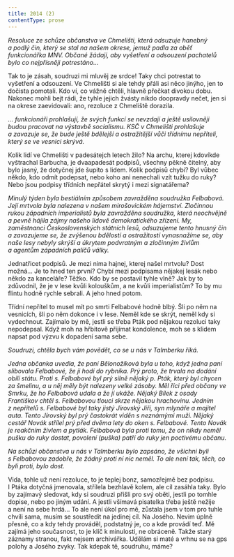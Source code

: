 ```yaml
---
title: 2014 (2)
contentType: prose
---
```


_Resoluce ze schůze občanstva ve Chmelišti, která odsuzuje hanebný a podlý čin, který se stal na našem okrese, jemuž padla za oběť funkcionářka MNV. Občané žádají, aby vyšetření a odsouzení pachatelů bylo co nejpřísněji potrestáno…_

Tak to je zásah, soudruzi mi mluvěj ze srdce! Taky chci potrestat to vyšetření a odsouzení. Ve Chmelišti si ale tehdy přáli asi něco jinýho, jen to dočista pomotali. Kdo ví, co vážně chtěli, hlavně pře­čkat divokou dobu. Nakonec mohli bejt rádi, že tyhle jejich žvásty nikdo doopravdy nečet, jen si na okrese zaevidovali: ano, rezoluce z Chmeliště dorazila.

_… funkcionáři prohlašují, že svých funkcí se nevzdají a ještě usilovněji budou pracovat na výstavbě socialismu. KSČ v Chmelišti prohlašuje a zavazuje se, že bude ještě bdělejší a ostražitější vůči třídnímu nepříteli, který se ve vesnici skrývá._

Kolik lidí ve Chmelišti v padesátejch letech žilo? Na archu, kterej kdovíkde vyštrachal Barbucha, je dvaapadesát podpisů, všechny pěkně čitelný, aby bylo jasný, že dotyčnej jde šupito s lidem. Kolik podpisů chybí? Byl vůbec někdo, kdo odmít podepsat, nebo koho ani nenechali vzít tužku do ruky? Nebo jsou podpisy třídních nepřátel skrytý i mezi signatářema?

_Minulý týden byla bestiálním způsobem zavražděna soudružka Felbabová. Její mrtvola byla nalezena v našem mirošovickém hájemství. Zločinnou rukou západních imperialistů byla zavražděna soudružka, která neochvějně a pevně hájila zájmy našeho lidově demokratického zřízení. My, zaměstnanci Československých státních lesů, odsuzujeme tento hnusný čin a zavazujeme se, že zvýšenou bdělostí a ostražitostí vynasnažíme se, aby naše lesy nebyly skrýší a úkrytem podvratným a zločinným živlům a agentům západních paličů války._

Jednatřicet podpisů. Je mezi nima hajnej, kterej našel mrtvolu? Dost možná… Je to hned ten první? Chybí mezi podpisama nějakej lesák nebo někdo za kanceláře? Těžko. Kdo by se postavil tyhle vlně? Jak by to zdůvodnil, že je v lese kvůli kolouškům, a ne kvůli imperialistům? To by mu flintu hodně rychle sebrali. A jeho hned potom.

Třídní nepřítel to musel mít po smrti Felbabové hodně blbý. Šli po něm na vesnicích, šli po něm dokonce i v lese. Neměl kde se skrýt, neměl kdy si vydechnout. Zajímalo by mě, jestli se třeba Pták pod nějakou rezoluci taky nepodepsal. Když moh na hřbitově přijímat kondolence, moh se s klidem napsat pod výzvu k dopadení sama sebe.

_Soudruzi, chtěla bych vám povědět, co se u nás v Talmberku říká._

_Jedna občanka uvedla, že paní Bělonožíková byla u toho, když jedna paní slibovala Felbabové, že ji hodí do rybníka. Prý proto, že trvala na dodání obilí státu. Proti s. Felbabové byl prý silně nějaký p. Pták, který byl chycen za šmelinu, a u něj měly být nalezeny velké zásoby. Měl říci před občany ve Smrku, že ho Felbabová udala a že jí ukáže. Nějaký Bílek z osady Františkov chtěl s. Felbabovou tlouci skrze nějakou hrachovinu. Jedním z nepřítelů s. Felbabové byl taky jistý Jírovský Jiří, syn mlynáře a majitel auta. Tento Jírovský byl prý častokrát viděn s neznámými muži. Nějaký cestář Novák střílel prý před dvěma lety do oken s. Felbabové. Tento Novák je reakčním živlem a pytlák. Felbabová byla proti tomu, že on nikdy neměl pušku do ruky dostat, povolení (puška) patří do ruky jen poctivému občanu._

_Na schůzi občanstva u nás v Talmberku bylo zapsáno, že všichni byli s Felbabovou zadobře, že žádný proti ní nic neměl. To ale není tak, těch, co byli proti, bylo dost._

Vida, tohle už není rezoluce, to je teplej bonz, samozřejmě bez podpisu. I Ptáka dotyčná jmenovala, střílela bezhlavě kolem, ale cíl zasáhla taky. Bylo by zajímavý sledovat, kdy si soudruzi přišli pro svý oběti, jestli po tomhle dopise, nebo po jiným udání. A jestli všímavá pisatelka třeba ještě nežije a není na sebe hrdá… To ale není úkol pro mě, zůstala jsem v tom pro tuhle chvíli sama, musím se soustředit na jedinej cíl. Na Josého. Nevim úplně přesně, co a kdy tehdy prováděl, podstatný je, co a kde provádí teď. Mě zajímá jeho současnost, to je klíč k minulosti, ne obráceně. Takže starý záznamy stranou, fakt nejsem archivářka. Udělám si maté a vrhnu se na gps polohy a Josého zvyky. Tak kdepak tě, soudruhu, máme?
